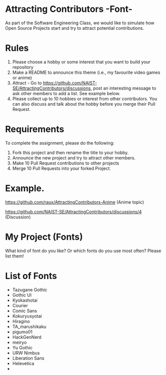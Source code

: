 # Attracting Contributors -Font-
As part of the Software Engineering Class, we would like to simulate how Open Source Projects start and try to attract potential contributions.

# Rules

1. Please choose a hobby or some interest that you want to build your repository
2. Make a README to announce this theme (i.e., my favourite video games or anime)
3. Attract - Go to https://github.com/NAIST-SE/AttractingContributors/discussions, post an interesting message to ask other members to add a list. See example below.
4. Please collect up to 10 hobbies or interest from other contributors. You can also discuss and talk about the hobby before you merge their Pull Request.

# Requirements
To complete the assignment, please do the following:
1. Fork this project and then rename the title to your hobby. 
2. Announce the new project and try to attract other members.
3. Make 10 Pull Request contributions to other projects
4. Merge 10 Pull Requests into your forked Project.

# Example. 
https://github.com/raux/AttractingContributors-Anime (Anime topic)

https://github.com/NAIST-SE/AttractingContributors/discussions/4 (Discussion)

# My Project (Fonts)
What kind of font do you like? Or which fonts do you use most often?
Please list them!

# List of Fonts
- Tazugane Gothic
- Gothic UI
- Kyokashotai
- Courier
- Comic Sans
- Kokuryusyotai
- Hiragino
- TA_marushikaku
- pigumo01
- HackGenNerd
- meiryo
- Yu Gothic
- URW Nimbus
- Liberation Sans
- Helevetica
- 
